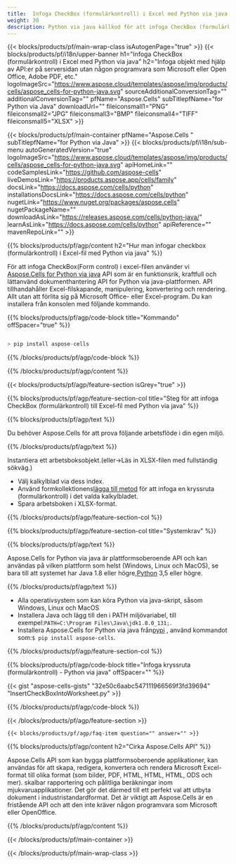 ```yaml
---
title:  Infoga CheckBox (formulärkontroll) i Excel med Python via java
weight: 30
description: Python via java källkod för att infoga CheckBox (formulärkontroll) i Excel.
---
```

{{< blocks/products/pf/main-wrap-class isAutogenPage="true" >}}
{{< blocks/products/pf/i18n/upper-banner h1="Infoga CheckBox (formulärkontroll) i Excel med Python via java" h2="Infoga objekt med hjälp av API:er på serversidan utan någon programvara som Microsoft eller Open Office, Adobe PDF, etc." logoImageSrc="https://www.aspose.cloud/templates/aspose/img/products/cells/aspose_cells-for-python-java.svg" sourceAdditionalConversionTag="" additionalConversionTag="" pfName="Aspose.Cells" subTitlepfName="for Python via Java" downloadUrl="" fileiconsmall1="PNG" fileiconsmall2="JPG" fileiconsmall3="BMP" fileiconsmall4="TIFF" fileiconsmall5="XLSX" >}}

{{< blocks/products/pf/main-container pfName="Aspose.Cells " subTitlepfName="for Python via Java" >}}
{{< blocks/products/pf/i18n/sub-menu autoGeneratedVersion="true" logoImageSrc="https://www.aspose.cloud/templates/aspose/img/products/cells/aspose_cells-for-python-java.svg" apiHomeLink="" codeSamplesLink="https://github.com/aspose-cells" liveDemosLink="https://products.aspose.app/cells/family" docsLink="https://docs.aspose.com/cells/python" installationsDocsLink="https://docs.aspose.com/cells/python" nugetLink="https://www.nuget.org/packages/aspose.cells" nugetPackageName="" downloadAsLink="https://releases.aspose.com/cells/python-java/" learnAsLink="https://docs.aspose.com/cells/python" apiReference="" mavenRepoLink="" >}}

{{% blocks/products/pf/agp/content h2="Hur man infogar checkbox (formulärkontroll) i Excel-fil med Python via java" %}}

 För att infoga CheckBox(Form control) i excel-filen använder vi
 [Aspose.Cells for Python via java](https://pypi.org/project/aspose-cells/) 
 API som är en funktionsrik, kraftfull och lättanvänd dokumenthantering API for Python via java-plattformen. API tillhandahåller Excel-filskapande, manipulering, konvertering och rendering. Allt utan att förlita sig på Microsoft Office- eller Excel-program. Du kan installera från konsolen med följande kommando.

{{% blocks/products/pf/agp/code-block title="Kommando" offSpacer="true" %}}

```cs

> pip install aspose-cells

```

{{% /blocks/products/pf/agp/code-block %}}

{{% /blocks/products/pf/agp/content %}}

{{< blocks/products/pf/agp/feature-section isGrey="true" >}}

{{% blocks/products/pf/agp/feature-section-col title="Steg för att infoga CheckBox (formulärkontroll) till Excel-fil med Python via java" %}}

{{% blocks/products/pf/agp/text %}}

Du behöver Aspose.Cells för att prova följande arbetsflöde i din egen miljö.

{{% /blocks/products/pf/agp/text %}}

Instantiera ett arbetsboksobjekt.(eller->Läs in XLSX-filen med fullständig sökväg.)
+ Välj kalkylblad via dess index.
 + Använd formkollektionens[lägga till metod](https://reference.aspose.com/cells/python-java/asposecells.api/shapecollection#addCheckBox(int,%20int,%20int,%20int,%20int,%20int)) för att infoga en kryssruta (formulärkontroll) i det valda kalkylbladet.
+ Spara arbetsboken i XLSX-format.

{{% /blocks/products/pf/agp/feature-section-col %}}

{{% blocks/products/pf/agp/feature-section-col title="Systemkrav" %}}

{{% blocks/products/pf/agp/text %}}

 Aspose.Cells for Python via java är plattformsoberoende API och kan användas på vilken plattform som helst (Windows, Linux och MacOS), se bara till att systemet har Java 1.8 eller högre,[Python](https://www.python.org/downloads/) 3,5 eller högre.
 
{{% /blocks/products/pf/agp/text %}}

- Alla operativsystem som kan köra Python via java-skript, såsom Windows, Linux och MacOS
-  Installera Java och lägg till den i PATH miljövariabel, till exempel:<code>PATH=C:\Program Files\Java\jdk1.8.0_131;</code>.
-  Installera Aspose.Cells for Python via java från<a href="https://pypi.org/project/aspose-cells/">pypi</a> , använd kommandot som:<code>$ pip install aspose-cells</code>.

{{% /blocks/products/pf/agp/feature-section-col %}}

{{% blocks/products/pf/agp/code-block title="Infoga kryssruta (formulärkontroll) - Python via java" offSpacer="" %}}

{{< gist "aspose-cells-gists" "32e50c6aabc547111966569f3fd39694" "InsertCheckBoxIntoWorksheet.py" >}}

{{% /blocks/products/pf/agp/code-block %}}

{{< /blocks/products/pf/agp/feature-section >}}

    {{< blocks/products/pf/agp/faq-item question="" answer="" >}}
 

<!-- aboutfile Starts -->

{{% blocks/products/pf/agp/content h2="Cirka Aspose.Cells API" %}}

Aspose.Cells API som kan bygga plattformsoberoende applikationer, kan användas för att skapa, redigera, konvertera och rendera Microsoft Excel-format till olika format (som bilder, PDF, HTML, HTML, HTML, ODS och mer). skalbar rapportering och pålitliga beräkningar inom mjukvaruapplikationer. Det gör det därmed till ett perfekt val att utbyta dokument i industristandardformat. Det är viktigt att Aspose.Cells är en fristående API och att den inte kräver någon programvara som Microsoft eller OpenOffice.

{{% /blocks/products/pf/agp/content %}}



<!-- aboutfile Ends -->
<!--
{{< blocks/products/pf/agp/other-supported-section title="Other Supported Splitting Formats" subTitle="Using C#, One can also split large file into chunks of many other file formats including." >}}

{{< blocks/products/pf/agp/other-supported-section-item href="https://products.aspose.com/cells/net/splitter/ods/" name="ODS" description="OpenDocument Spreadsheet File" >}}
{{< blocks/products/pf/agp/other-supported-section-item href="https://products.aspose.com/cells/net/splitter/xls/" name="XLS" description="Excel Binary Format" >}}
{{< blocks/products/pf/agp/other-supported-section-item href="https://products.aspose.com/cells/net/splitter/xlsb/" name="XLSB" description="Binary Excel Workbook File" >}}
{{< blocks/products/pf/agp/other-supported-section-item href="https://products.aspose.com/cells/net/splitter/xlsm/" name="XLSM" description="Spreadsheet File" >}}

{{< /blocks/products/pf/agp/other-supported-section >}}

-->

{{< /blocks/products/pf/main-container >}}
    
{{< /blocks/products/pf/main-wrap-class >}}
